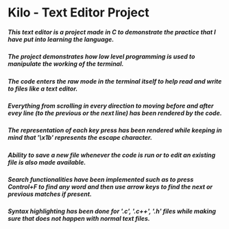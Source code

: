 # Kilo - Text Editor Project
##### This text editor is a project made in C to demonstrate the practice that I have put into learning the language.
##### The project demonstrates how low level programming is used to manipulate the working of the terminal.
##### The code enters the raw mode in the terminal itself to help read and write to files like a text editor.
##### Everything from scrolling in every direction to moving before and after evey line (to the previous or the next line) has been rendered by the code.
##### The representation of each key press has been rendered while keeping in mind that '\x1b' represents the escape character.
##### Ability to save a new file whenever the code is run or to edit an existing file is also made available.
##### Search functionalities have been implemented such as to press Control+F to find any word and then use arrow keys to find the next or previous matches if present.
##### Syntax highlighting has been done for '.c', '.c++', '.h' files while making sure that does not happen with normal text files. 

